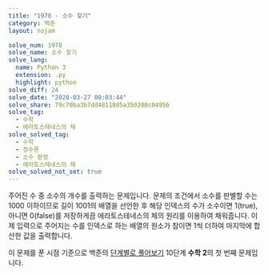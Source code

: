 ```yaml
---
title: "1978 - 소수 찾기"
category: 백준
layout: nojam

solve_num: 1978
solve_name: 소수 찾기
solve_lang:
  name: Python 3
  extension: .py
  highlight: python
solve_diff: 24
solve_date: "2020-03-27 00:03:44"
solve_share: 79c70ba3b7dd48118d5a350208c0495b
solve_tag:
  - 수학
  - 에라토스테네스의 체
solve_solved_tag:
  - 수학
  - 정수론
  - 소수 판정
  - 에라토스테네스의 체
solve_solved_not_set: true
---
```


주어진 수 중 소수의 개수를 출력하는 문제입니다. 문제의 조건에서 소수를 판별할 수는 1000 이하이므로 길이 1001의 배열을 선언한 후 해당 인덱스의 수가 소수이면 1(true), 아니면 0(false)를 저장하게끔 에라토스테네스의 체의 원리를 이용하여 채워줍니다. 이제 입력으로 주어지는 수를 인덱스로 하는 배열의 원소가 참이면 1씩 더하여 마지막에 합산한 값을 출력합니다.

이 문제를 푼 시점 기준으로 백준의 [단계별로 풀어보기](http://noj.am/p/s) 10단계 **수학 2**의 첫 번째 문제입니다.
